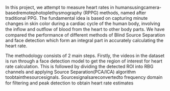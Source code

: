 
In this project, we attempt to measure heart rates in humansusingcamera-basedremotephotoplethysmography (RPPG) methods, named after traditional PPG. The fundamental idea is based on capturing minute changes in skin color during a cardiac cycle of the human body, involving the inﬂow and outﬂow of blood from the heart to other body parts. We have compared the performance of different methods of Blind Source Separation and face detection which form an integral part in accurately calculating the heart rate.


The methodology consists of 2 main steps. Firstly, the videos in the dataset is run through a face detection model to get the region of interest for heart rate calculation. This is followed by dividing the detected ROI into RBG channels and applying Source Separation(PCA/ICA) algorithm toobtainthesourcesignals. Sourcesignalsareconvertedto frequency domain for ﬁltering and peak detection to obtain heart rate estimates
